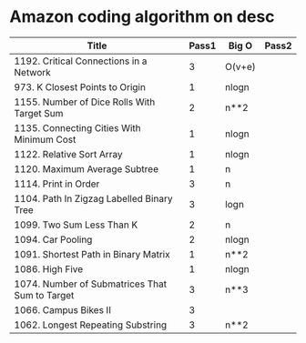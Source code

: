 # Amazon coding algorithm on desc

| Title | Pass1 | Big O | Pass2 |
| ----- | ----- | ----- | ----- |
|1192. Critical Connections in a Network|3|O(v+e)|
|973. K Closest Points to Origin|1|nlogn|
|1155. Number of Dice Rolls With Target Sum|2|n**2|
|1135. Connecting Cities With Minimum Cost|1|nlogn|
|1122. Relative Sort Array|1|nlogn|
|1120. Maximum Average Subtree|1|n|
|1114. Print in Order|3|n|
|1104. Path In Zigzag Labelled Binary Tree|3|logn|
|1099. Two Sum Less Than K|2|n|
|1094. Car Pooling|2|nlogn|
|1091. Shortest Path in Binary Matrix|1|n**2|
|1086. High Five|1|nlogn|
|1074. Number of Submatrices That Sum to Target|3|n**3|
|1066. Campus Bikes II|3|
|1062. Longest Repeating Substring|3|n**2|
